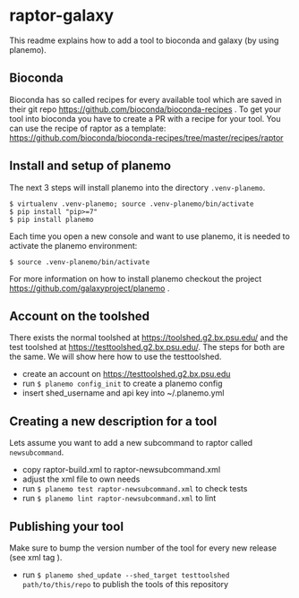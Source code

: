 <!--
SPDX-FileCopyrightText: 2006-2024 Knut Reinert & Freie Universität Berlin
SPDX-FileCopyrightText: 2016-2024 Knut Reinert & MPI für molekulare Genetik
SPDX-License-Identifier: CC0-1.0
-->

# raptor-galaxy

This readme explains how to add a tool to bioconda and galaxy (by using planemo).

## Bioconda
Bioconda has so called recipes for every available tool which are saved in their git repo https://github.com/bioconda/bioconda-recipes .
To get your tool into bioconda you have to create a PR with a recipe for your tool.
You can use the recipe of raptor as a template: https://github.com/bioconda/bioconda-recipes/tree/master/recipes/raptor

## Install and setup of planemo
The next 3 steps will install planemo into the directory `.venv-planemo`.
```
$ virtualenv .venv-planemo; source .venv-planemo/bin/activate
$ pip install "pip>=7"
$ pip install planemo
```
Each time you open a new console and want to use planemo, it is needed to activate the planemo environment:
```
$ source .venv-planemo/bin/activate
```
For more information on how to install planemo checkout the project https://github.com/galaxyproject/planemo .


## Account on the toolshed
There exists the normal toolshed at https://toolshed.g2.bx.psu.edu/ and the test toolshed at https://testtoolshed.g2.bx.psu.edu/.
The steps for both are the same. We will show here how to use the testtoolshed.
- create an account on https://testtoolshed.g2.bx.psu.edu
- run `$ planemo config_init` to create a planemo config
- insert shed_username and api key into ~/.planemo.yml

## Creating a new description for a tool
Lets assume you want to add a new subcommand to raptor called `newsubcommand`.
- copy raptor-build.xml to raptor-newsubcommand.xml
- adjust the xml file to own needs
- run `$ planemo test raptor-newsubcommand.xml` to check tests
- run `$ planemo lint raptor-newsubcommand.xml` to lint

## Publishing your tool
Make sure to bump the version number of the tool for every new release (see xml tag  <tool version="..."> ).
- run `$ planemo shed_update --shed_target testtoolshed path/to/this/repo` to publish the tools of this repository
